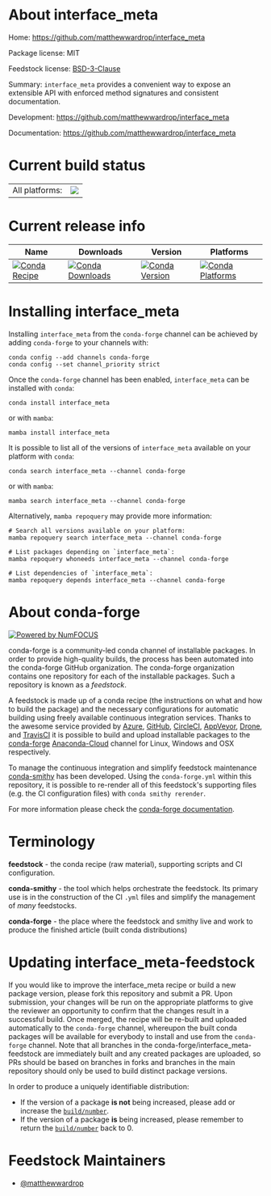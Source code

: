 About interface_meta
====================

Home: https://github.com/matthewwardrop/interface_meta

Package license: MIT

Feedstock license: [BSD-3-Clause](https://github.com/conda-forge/interface_meta-feedstock/blob/main/LICENSE.txt)

Summary: `interface_meta` provides a convenient way to expose an extensible API with enforced method signatures and consistent documentation.

Development: https://github.com/matthewwardrop/interface_meta

Documentation: https://github.com/matthewwardrop/interface_meta

Current build status
====================


<table><tr><td>All platforms:</td>
    <td>
      <a href="https://dev.azure.com/conda-forge/feedstock-builds/_build/latest?definitionId=9848&branchName=main">
        <img src="https://dev.azure.com/conda-forge/feedstock-builds/_apis/build/status/interface_meta-feedstock?branchName=main">
      </a>
    </td>
  </tr>
</table>

Current release info
====================

| Name | Downloads | Version | Platforms |
| --- | --- | --- | --- |
| [![Conda Recipe](https://img.shields.io/badge/recipe-interface_meta-green.svg)](https://anaconda.org/conda-forge/interface_meta) | [![Conda Downloads](https://img.shields.io/conda/dn/conda-forge/interface_meta.svg)](https://anaconda.org/conda-forge/interface_meta) | [![Conda Version](https://img.shields.io/conda/vn/conda-forge/interface_meta.svg)](https://anaconda.org/conda-forge/interface_meta) | [![Conda Platforms](https://img.shields.io/conda/pn/conda-forge/interface_meta.svg)](https://anaconda.org/conda-forge/interface_meta) |

Installing interface_meta
=========================

Installing `interface_meta` from the `conda-forge` channel can be achieved by adding `conda-forge` to your channels with:

```
conda config --add channels conda-forge
conda config --set channel_priority strict
```

Once the `conda-forge` channel has been enabled, `interface_meta` can be installed with `conda`:

```
conda install interface_meta
```

or with `mamba`:

```
mamba install interface_meta
```

It is possible to list all of the versions of `interface_meta` available on your platform with `conda`:

```
conda search interface_meta --channel conda-forge
```

or with `mamba`:

```
mamba search interface_meta --channel conda-forge
```

Alternatively, `mamba repoquery` may provide more information:

```
# Search all versions available on your platform:
mamba repoquery search interface_meta --channel conda-forge

# List packages depending on `interface_meta`:
mamba repoquery whoneeds interface_meta --channel conda-forge

# List dependencies of `interface_meta`:
mamba repoquery depends interface_meta --channel conda-forge
```


About conda-forge
=================

[![Powered by
NumFOCUS](https://img.shields.io/badge/powered%20by-NumFOCUS-orange.svg?style=flat&colorA=E1523D&colorB=007D8A)](https://numfocus.org)

conda-forge is a community-led conda channel of installable packages.
In order to provide high-quality builds, the process has been automated into the
conda-forge GitHub organization. The conda-forge organization contains one repository
for each of the installable packages. Such a repository is known as a *feedstock*.

A feedstock is made up of a conda recipe (the instructions on what and how to build
the package) and the necessary configurations for automatic building using freely
available continuous integration services. Thanks to the awesome service provided by
[Azure](https://azure.microsoft.com/en-us/services/devops/), [GitHub](https://github.com/),
[CircleCI](https://circleci.com/), [AppVeyor](https://www.appveyor.com/),
[Drone](https://cloud.drone.io/welcome), and [TravisCI](https://travis-ci.com/)
it is possible to build and upload installable packages to the
[conda-forge](https://anaconda.org/conda-forge) [Anaconda-Cloud](https://anaconda.org/)
channel for Linux, Windows and OSX respectively.

To manage the continuous integration and simplify feedstock maintenance
[conda-smithy](https://github.com/conda-forge/conda-smithy) has been developed.
Using the ``conda-forge.yml`` within this repository, it is possible to re-render all of
this feedstock's supporting files (e.g. the CI configuration files) with ``conda smithy rerender``.

For more information please check the [conda-forge documentation](https://conda-forge.org/docs/).

Terminology
===========

**feedstock** - the conda recipe (raw material), supporting scripts and CI configuration.

**conda-smithy** - the tool which helps orchestrate the feedstock.
                   Its primary use is in the construction of the CI ``.yml`` files
                   and simplify the management of *many* feedstocks.

**conda-forge** - the place where the feedstock and smithy live and work to
                  produce the finished article (built conda distributions)


Updating interface_meta-feedstock
=================================

If you would like to improve the interface_meta recipe or build a new
package version, please fork this repository and submit a PR. Upon submission,
your changes will be run on the appropriate platforms to give the reviewer an
opportunity to confirm that the changes result in a successful build. Once
merged, the recipe will be re-built and uploaded automatically to the
`conda-forge` channel, whereupon the built conda packages will be available for
everybody to install and use from the `conda-forge` channel.
Note that all branches in the conda-forge/interface_meta-feedstock are
immediately built and any created packages are uploaded, so PRs should be based
on branches in forks and branches in the main repository should only be used to
build distinct package versions.

In order to produce a uniquely identifiable distribution:
 * If the version of a package **is not** being increased, please add or increase
   the [``build/number``](https://docs.conda.io/projects/conda-build/en/latest/resources/define-metadata.html#build-number-and-string).
 * If the version of a package **is** being increased, please remember to return
   the [``build/number``](https://docs.conda.io/projects/conda-build/en/latest/resources/define-metadata.html#build-number-and-string)
   back to 0.

Feedstock Maintainers
=====================

* [@matthewwardrop](https://github.com/matthewwardrop/)


